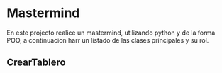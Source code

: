 # Mastermind

En este projecto realice un mastermind, utilizando python y de la forma POO,
a continuacion harr un listado de las clases principales y su rol.

## CrearTablero


